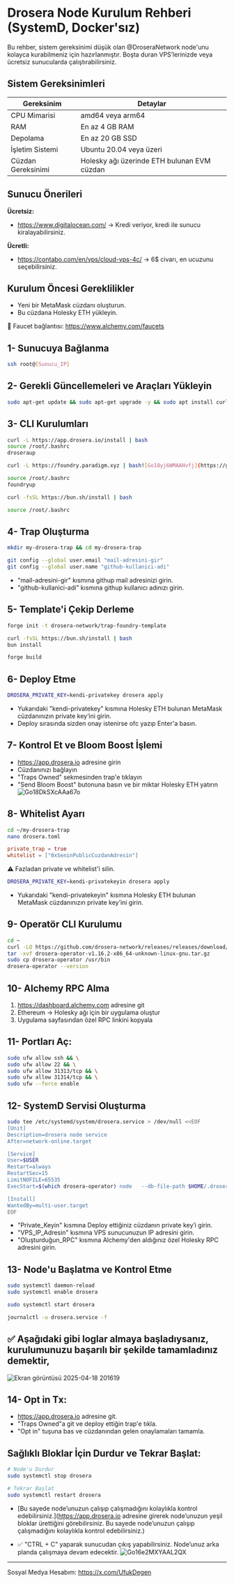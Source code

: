 # Drosera Node Kurulum Rehberi (SystemD, Docker'sız)

Bu rehber, sistem gereksinimi düşük olan @DroseraNetwork node'unu kolayca kurabilmeniz için hazırlanmıştır. Boşta duran VPS’lerinizde veya ücretsiz sunucularda çalıştırabilirsiniz.

## Sistem Gereksinimleri

| Gereksinim              | Detaylar                                 |
|------------------------|------------------------------------------|
| CPU Mimarisi           | amd64 veya arm64                         |
| RAM                    | En az 4 GB RAM                          |
| Depolama               | En az 20 GB SSD                         |
| İşletim Sistemi        | Ubuntu 20.04 veya üzeri                 |
| Cüzdan Gereksinimi     | Holesky ağı üzerinde ETH bulunan EVM cüzdan |

## Sunucu Önerileri

**Ücretsiz:**
- https://www.digitalocean.com/ → Kredi veriyor, kredi ile sunucu kiralayabilirsiniz.

**Ücretli:**
- https://contabo.com/en/vps/cloud-vps-4c/ → 6$ civarı, en ucuzunu seçebilirsiniz.

## Kurulum Öncesi Gereklilikler

- Yeni bir MetaMask cüzdanı oluşturun.
- Bu cüzdana Holesky ETH yükleyin.

📌 Faucet bağlantısı: https://www.alchemy.com/faucets

## 1- Sunucuya Bağlanma

```bash
ssh root@[Sunucu_IP]
```

## 2- Gerekli Güncellemeleri ve Araçları Yükleyin

```bash
sudo apt-get update && sudo apt-get upgrade -y && sudo apt install curl ufw iptables build-essential git wget lz4 jq make gcc nano automake autoconf tmux htop nvme-cli libgbm1 pkg-config libssl-dev libleveldb-dev tar clang bsdmainutils ncdu unzip libleveldb-dev -y
```

## 3- CLI Kurulumları

```bash
curl -L https://app.drosera.io/install | bash
source /root/.bashrc
droseraup
```
```bash
curl -L https://foundry.paradigm.xyz | bash![Go18yj6WMAAHvfj](https://github.com/user-attachments/assets/11009cc2-4d78-46ec-b8d2-6f3d0caaf0c1)

source /root/.bashrc
foundryup
```
```bash
curl -fsSL https://bun.sh/install | bash
```
```bash
source /root/.bashrc
```

## 4- Trap Oluşturma

```bash
mkdir my-drosera-trap && cd my-drosera-trap
```
```bash
git config --global user.email "mail-adresini-gir"
git config --global user.name "github-kullanici-adi"
```
- "mail-adresini-gir" kısmına githup mail adresinizi girin.
- "github-kullanici-adi" kısmına githup kullanıcı adınızı girin.

## 5- Template'i Çekip Derleme

```bash
forge init -t drosera-network/trap-foundry-template
```
```bash
curl -fsSL https://bun.sh/install | bash
bun install
```
```bash
forge build
```

## 6- Deploy Etme

```bash
DROSERA_PRIVATE_KEY=kendi-privatekey drosera apply
```
- Yukarıdaki "kendi-privatekey" kısmına Holesky ETH bulunan MetaMask cüzdanınızın private key’ini girin.
- Deploy sırasında sizden onay istenirse ofc yazıp Enter'a basın.

## 7- Kontrol Et ve Bloom Boost İşlemi

- https://app.drosera.io adresine girin
- Cüzdanınızı bağlayın
- "Traps Owned" sekmesinden trap'e tıklayın
- "Send Bloom Boost" butonuna basın ve bir miktar Holesky ETH yatırın
![Go18DkSXcAAa67o](https://github.com/user-attachments/assets/4c02de4c-2307-4367-8ca6-5c7412a16c73)

## 8- Whitelist Ayarı

```bash
cd ~/my-drosera-trap
nano drosera.toml
```

```toml
private_trap = true
whitelist = ["0xSeninPublicCuzdanAdresin"]
```
⚠ Fazladan private ve whitelist'i silin.

```bash
DROSERA_PRIVATE_KEY=kendi-privatekeyin drosera apply
```
- Yukarıdaki "kendi-privatekeyin" kısmına Holesky ETH bulunan MetaMask cüzdanınızın private key’ini girin.

## 9- Operatör CLI Kurulumu

```bash
cd ~
curl -LO https://github.com/drosera-network/releases/releases/download/v1.16.2/drosera-operator-v1.16.2-x86_64-unknown-linux-gnu.tar.gz
tar -xvf drosera-operator-v1.16.2-x86_64-unknown-linux-gnu.tar.gz
sudo cp drosera-operator /usr/bin
drosera-operator --version
```

## 10- Alchemy RPC Alma

1. https://dashboard.alchemy.com adresine git
2. Ethereum → Holesky ağı için bir uygulama oluştur
3. Uygulama sayfasından özel RPC linkini kopyala

## 11- Portları Aç:

```bash
sudo ufw allow ssh && \
sudo ufw allow 22 && \
sudo ufw allow 31313/tcp && \
sudo ufw allow 31314/tcp && \
sudo ufw --force enable
```

## 12- SystemD Servisi Oluşturma

```bash
sudo tee /etc/systemd/system/drosera.service > /dev/null <<EOF
[Unit]
Description=drosera node service
After=network-online.target

[Service]
User=$USER
Restart=always
RestartSec=15
LimitNOFILE=65535
ExecStart=$(which drosera-operator) node   --db-file-path $HOME/.drosera.db   --network-p2p-port 31313   --server-port 31314   --eth-rpc-url Oluşturduğun_RPC   --eth-backup-rpc-url https://1rpc.io/holesky   --drosera-address 0xea08f7d533C2b9A62F40D5326214f39a8E3A32F8   --eth-private-key Private_Keyin   --listen-address 0.0.0.0   --network-external-p2p-address VPS_IP_Adresin   --disable-dnr-confirmation true

[Install]
WantedBy=multi-user.target
EOF
```
- "Private_Keyin" kısmına Deploy ettiğiniz cüzdanın private key’i girin.
- "VPS_IP_Adresin" kısmına VPS sunucunuzun IP adresini girin.
- "Oluşturduğun_RPC" kısmına Alchemy'den aldığınız özel Holesky RPC adresini girin.

## 13- Node'u Başlatma ve Kontrol Etme

```bash
sudo systemctl daemon-reload
sudo systemctl enable drosera
```
```bash
sudo systemctl start drosera
```
```bash
journalctl -u drosera.service -f
```

## ✅ Aşağıdaki gibi loglar almaya başladıysanız, kurulumunuzu başarılı bir şekilde tamamladınız demektir,
![Ekran görüntüsü 2025-04-18 201619](https://github.com/user-attachments/assets/5d9b6c89-a2ca-49c8-bdf4-f91e77368dfa)

## 14- Opt in Tx:

- https://app.drosera.io adresine git.
- "Traps Owned"a git ve deploy ettiğin trap'e tıkla.
- "Opt in" tuşuna bas ve cüzdanından gelen onaylamaları tamamla.

## Sağlıklı Bloklar İçin Durdur ve Tekrar Başlat:

```bash
# Node'u Durdur
sudo systemctl stop drosera
```
```bash
# Tekrar Başlat
sudo systemctl restart drosera
```

- [Bu sayede node’unuzun çalışıp çalışmadığını kolaylıkla kontrol edebilirsiniz.](https://app.drosera.io adresine girerek node’unuzun yeşil bloklar ürettiğini görebilirsiniz.
Bu sayede node’unuzun çalışıp çalışmadığını kolaylıkla kontrol edebilirsiniz.)

- ✅ "CTRL + C" yaparak sunucudan çıkış yapabilirsiniz. Node’unuz arka planda çalışmaya devam edecektir.
![Go16e2MXYAAL2QX](https://github.com/user-attachments/assets/bf58d2da-b57b-476c-bee2-0f4c47a22465)

---

Sosyal Medya Hesabım: https://x.com/UfukDegen
